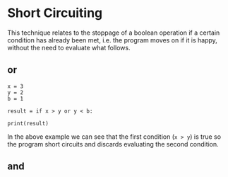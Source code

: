 # Short Circuiting

This technique relates to the stoppage of a boolean operation if a certain condition has already been met, i.e. the program moves on if it is happy, without the need to evaluate what follows.

## or

```
x = 3
y = 2
b = 1

result = if x > y or y < b:

print(result)

```

In the above example we can see that the first condition (`x > y`) is true so the program short circuits and discards evaluating the second condition.


## and


